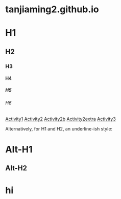 # tanjiaming2.github.io
# H1
## H2
### H3
#### H4
##### H5
###### H6

<a href="https://tanjiaming2.github.io/activity1.html">Activity1</a>
<a href="https://tanjiaming2.github.io/activity2.html">Activity2</a>
<a href="https://tanjiaming2.github.io/activity2b.html">Activity2b</a>
<a href="https://tanjiaming2.github.io/activity2extra.html">Activity2extra</a>
<a href="https://tanjiaming2.github.io/activity3.html">Activity3</a>

Alternatively, for H1 and H2, an underline-ish style:

Alt-H1
=====

Alt-H2
-----
# hi
